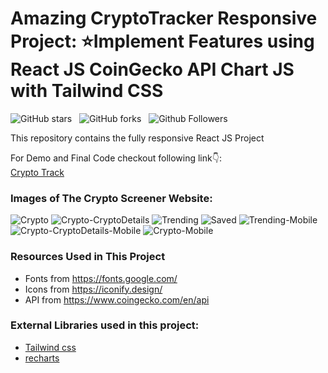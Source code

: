 # Amazing CryptoTracker Responsive Project: ⭐Implement Features using React JS CoinGecko API Chart JS with Tailwind CSS

![GitHub stars](https://img.shields.io/github/stars/Mohammad092k/CryptoTrack?style=social&logo=ApacheSpark&label=Stars)&nbsp;&nbsp;
![GitHub forks](https://img.shields.io/github/forks/Mohammad092k/CryptoTrack?style=social&logo=KashFlow&maxAge=3600)&nbsp;&nbsp;
![Github Followers](https://img.shields.io/github/followers/Mohammad092k.svg?style=social&label=Follow)&nbsp;&nbsp;<br />

This repository contains the fully responsive React JS Project  <br />

For Demo and Final Code checkout following link👇: <br />
[Crypto Track](https://crypto-track-mk1617.netlify.app/) <br />


### Images of The Crypto Screener Website:

![Crypto](https://github.com/Mohammad092k/CryptoTrack/blob/main/Website-Images/Crypto.png)
![Crypto-CryptoDetails](https://github.com/Mohammad092k/CryptoTrack/blob/main/Website-Images/Crypto-CryptoDetails.png)
![Trending](https://github.com/Mohammad092k/CryptoTrack/blob/main/Website-Images/Trending.png)
![Saved](https://github.com/Mohammad092k/CryptoTrack/blob/main/Website-Images/Saved.png)
![Trending-Mobile](https://github.com/Mohammad092k/CryptoTrack/blob/main/Website-Images/Trending-Mobile.png)
![Crypto-CryptoDetails-Mobile](https://github.com/Mohammad092k/CryptoTrack/blob/main/Website-Images/Crypto-CryptoDetails-Mobile.png)
![Crypto-Mobile](https://github.com/Mohammad092k/CryptoTrack/blob/main/Website-Images/Crypto-Mobile.png)

### Resources Used in This Project

- Fonts from https://fonts.google.com/ <br />
- Icons from https://iconify.design/ <br />
- API from https://www.coingecko.com/en/api <br />

### External Libraries used in this project:

- [Tailwind css](https://tailwindcss.com/) <br />
- [recharts](https://recharts.org/en-US/) <br />



